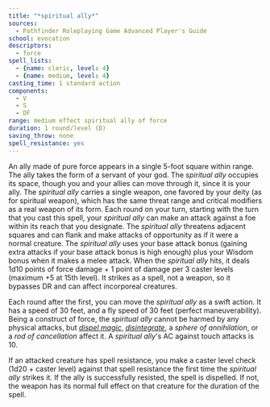 ```yaml
---
title: "*spiritual ally*"
sources:
  - Pathfinder Roleplaying Game Advanced Player's Guide
school: evocation
descriptors:
  - force
spell_lists:
  - {name: cleric, level: 4}
  - {name: medium, level: 4}
casting_time: 1 standard action
components:
  - V
  - S
  - DF
range: medium effect spiritual ally of force
duration: 1 round/level (D)
saving_throw: none
spell_resistance: yes
---
```


An ally made of pure force appears in a single 5-foot square within range. The ally takes the form of a servant of your god. The *spiritual ally* occupies its space, though you and your allies can move through it, since it is your ally. The *spiritual ally* carries a single weapon, one favored by your deity (as for spiritual weapon), which has the same threat range and critical modifiers as a real weapon of its form. Each round on your turn, starting with the turn that you cast this spell, your *spiritual ally* can make an attack against a foe within its reach that you designate. The *spiritual ally* threatens adjacent squares and can flank and make attacks of opportunity as if it were a normal creature. The *spiritual ally* uses your base attack bonus (gaining extra attacks if your base attack bonus is high enough) plus your Wisdom bonus when it makes a melee attack. When the *spiritual ally* hits, it deals 1d10 points of force damage + 1 point of damage per 3 caster levels (maximum +5 at 15th level). It strikes as a spell, not a weapon, so it bypasses DR and can affect incorporeal creatures.

Each round after the first, you can move the *spiritual ally* as a swift action. It has a speed of 30 feet, and a fly speed of 30 feet (perfect maneuverability). Being a construct of force, the *spiritual ally* cannot be harmed by any physical attacks, but [*dispel magic*](/spells/dispel-magic/), [*disintegrate*](/spells/disintegrate/), a *sphere of annihilation*, or a *rod of cancellation* affect it. A *spiritual ally*'s AC against touch attacks is 10.

If an attacked creature has spell resistance, you make a caster level check (1d20 + caster level) against that spell resistance the first time the *spiritual ally* strikes it. If the ally is successfully resisted, the spell is dispelled. If not, the weapon has its normal full effect on that creature for the duration of the spell.

